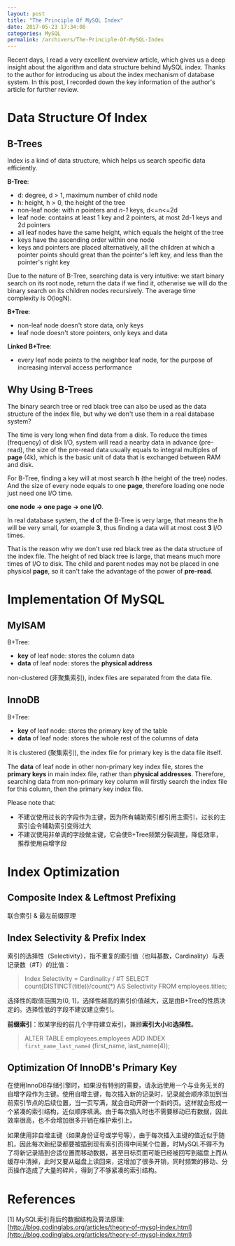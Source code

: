 ```yaml
---
layout: post
title: "The Principle Of MySQL Index"
date: 2017-05-23 17:34:08
categories: MySQL
permalink: /archivers/The-Principle-Of-MySQL-Index
---
```


Recent days, I read a very excellent overview article, which gives us a deep insight about the algorithm and data structure behind MySQL index. Thanks to the author for introducing us about the index mechanism of database system. In this post, I recorded down the key information of the author's article for further review.

<!--more-->

# Data Structure Of Index

## B-Trees

Index is a kind of data structure, which helps us search specific data efficiently.

**B-Tree**: 

- d: degree, d > 1, maximum number of child node
- h: height, h > 0, the height of the tree
- non-leaf node: with *n* pointers and *n-1* keys, d<=n<=2d
- leaf node: contains at least 1 key and 2 pointers, at most 2d-1 keys and 2d pointers
- all leaf nodes have the same height, which equals the height of the tree
- keys have the ascending order within one node
- keys and pointers are placed alternatively, all the children at which a pointer points should great than the pointer's left key, and less than the pointer's right key

Due to the nature of B-Tree, searching data is very intuitive: we start binary search on its root node, return the data if we find it, otherwise we will do the binary search on its children nodes recursively. The average time complexity is O(logN).

**B+Tree**:

- non-leaf node doesn't store data, only keys
- leaf node doesn't store pointers, only keys and data

**Linked B+Tree**:

- every leaf node points to the neighbor leaf node, for the purpose of increasing interval access performance

## Why Using B-Trees

The binary search tree or red black tree can also be used as the data structure of the index file, but why we don't use them in a real database system?

The time is very long when find data from a disk. To reduce the times (frequency) of disk I/O, system will read a nearby data in advance (pre-read), the size of the pre-read data usually equals to integral multiples of **page** (4k), which is the basic unit of data that is exchanged between RAM and disk.

For B-Tree, finding a key will at most search **h** (the height of the tree) nodes. And the size of every node equals to one **page**, therefore loading one node just need one I/O time.

**one node -> one page -> one I/O**.

In real database system, the **d** of the B-Tree is very large, that means the **h** will be very small, for example **3**, thus finding a data will at most cost **3** I/O times.

That is the reason why we don't use red black tree as the data structure of the index file. The height of red black tree is large, that means much more times of I/O to disk. The child and parent nodes may not be placed in one physical **page**, so it can't take the advantage of the power of **pre-read**.

# Implementation Of MySQL

## MyISAM

B+Tree:

- **key** of leaf node: stores the column data
- **data** of leaf node: stores the **physical address** 

non-clustered (非聚集索引), index files are separated from the data file.

## InnoDB

B+Tree:

- **key** of leaf node: stores the primary key of the table
- **data** of leaf node: stores the whole rest of the columns of data

It is clustered (聚集索引), the index file for primary key is the data file itself. 

The **data** of leaf node in other non-primary key index file, stores the **primary keys** in main index file, rather than **physical addresses**. Therefore, searching data from non-primary key column will firstly search the index file for this column, then the primary key index file.

Please note that:

- 不建议使用过长的字段作为主键，因为所有辅助索引都引用主索引，过长的主索引会令辅助索引变得过大
- 不建议使用非单调的字段做主键，它会使B+Tree频繁分裂调整，降低效率，推荐使用自增字段

# Index Optimization

## Composite Index & Leftmost Prefixing

联合索引 & 最左前缀原理

## Index Selectivity & Prefix Index

索引的选择性（Selectivity），指不重复的索引值（也叫基数，Cardinality）与表记录数（#T）的比值：

> Index Selectivity = Cardinality / #T
> SELECT count(DISTINCT(title))/count(\*) AS Selectivity FROM employees.titles;

选择性的取值范围为(0, 1]，选择性越高的索引价值越大，这是由B+Tree的性质决定的。选择性低的字段不建议建立索引。

**前缀索引**：取某字段的前几个字符建立索引，兼顾**索引大小**和**选择性**。

> ALTER TABLE employees.employees
> ADD INDEX `first_name_last_name4` (first_name, last_name(4));

## Optimization Of InnoDB's Primary Key

在使用InnoDB存储引擎时，如果没有特别的需要，请永远使用一个与业务无关的自增字段作为主键。使用自增主键，每次插入新的记录时，记录就会顺序添加到当前索引节点的后续位置，当一页写满，就会自动开辟一个新的页。这样就会形成一个紧凑的索引结构，近似顺序填满。由于每次插入时也不需要移动已有数据，因此效率很高，也不会增加很多开销在维护索引上。

如果使用非自增主键（如果身份证号或学号等），由于每次插入主键的值近似于随机，因此每次新纪录都要被插到现有索引页得中间某个位置，时MySQL不得不为了将新记录插到合适位置而移动数据，甚至目标页面可能已经被回写到磁盘上而从缓存中清掉，此时又要从磁盘上读回来，这增加了很多开销，同时频繁的移动、分页操作造成了大量的碎片，得到了不够紧凑的索引结构。

# References

[1] MySQL索引背后的数据结构及算法原理: [http://blog.codinglabs.org/articles/theory-of-mysql-index.html](http://blog.codinglabs.org/articles/theory-of-mysql-index.html)






